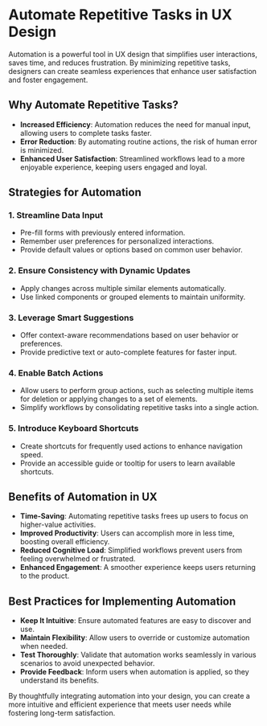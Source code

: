 # Automate Repetitive Tasks in UX Design

Automation is a powerful tool in UX design that simplifies user interactions, saves time, and reduces frustration. By minimizing repetitive tasks, designers can create seamless experiences that enhance user satisfaction and foster engagement.

## Why Automate Repetitive Tasks?

- **Increased Efficiency**: Automation reduces the need for manual input, allowing users to complete tasks faster.
- **Error Reduction**: By automating routine actions, the risk of human error is minimized.
- **Enhanced User Satisfaction**: Streamlined workflows lead to a more enjoyable experience, keeping users engaged and loyal.

## Strategies for Automation

### 1. **Streamline Data Input**

- Pre-fill forms with previously entered information.
- Remember user preferences for personalized interactions.
- Provide default values or options based on common user behavior.

### 2. **Ensure Consistency with Dynamic Updates**

- Apply changes across multiple similar elements automatically.
- Use linked components or grouped elements to maintain uniformity.

### 3. **Leverage Smart Suggestions**

- Offer context-aware recommendations based on user behavior or preferences.
- Provide predictive text or auto-complete features for faster input.

### 4. **Enable Batch Actions**

- Allow users to perform group actions, such as selecting multiple items for deletion or applying changes to a set of elements.
- Simplify workflows by consolidating repetitive tasks into a single action.

### 5. **Introduce Keyboard Shortcuts**

- Create shortcuts for frequently used actions to enhance navigation speed.
- Provide an accessible guide or tooltip for users to learn available shortcuts.

## Benefits of Automation in UX

- **Time-Saving**: Automating repetitive tasks frees up users to focus on higher-value activities.
- **Improved Productivity**: Users can accomplish more in less time, boosting overall efficiency.
- **Reduced Cognitive Load**: Simplified workflows prevent users from feeling overwhelmed or frustrated.
- **Enhanced Engagement**: A smoother experience keeps users returning to the product.

## Best Practices for Implementing Automation

- **Keep It Intuitive**: Ensure automated features are easy to discover and use.
- **Maintain Flexibility**: Allow users to override or customize automation when needed.
- **Test Thoroughly**: Validate that automation works seamlessly in various scenarios to avoid unexpected behavior.
- **Provide Feedback**: Inform users when automation is applied, so they understand its benefits.

By thoughtfully integrating automation into your design, you can create a more intuitive and efficient experience that meets user needs while fostering long-term satisfaction.
